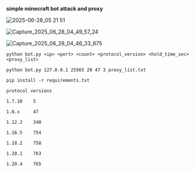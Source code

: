 **simple minecraft bot attack and proxy**

![2025-06-28_05 21 51](https://github.com/user-attachments/assets/666cab1b-234d-42fc-9b9f-331062abcfec)


![Capture_2025_06_28_04_49_57_24](https://github.com/user-attachments/assets/ca74a189-ff29-44e6-81af-5e391153bc9c)

![Capture_2025_06_28_04_46_33_675](https://github.com/user-attachments/assets/f61cbddf-c516-4efc-80e2-60c5e90fb129)

```
python bot.py <ip> <port> <count> <protocol_version> <hold_time_sec> <proxy_list>
```

```
python bot.py 127.0.0.1 25565 20 47 3 proxy_list.txt
```

    pip install -r requirements.txt


```
protocol versions

1.7.10    5

1.8.x     47

1.12.2    340

1.16.5    754

1.18.2    758

1.20.1    763

1.20.4    765
```
